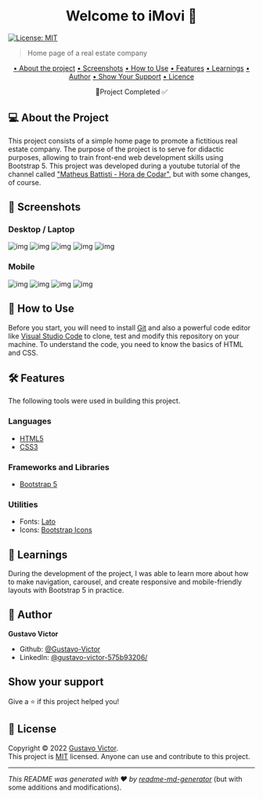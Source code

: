<h1 align="center">Welcome to iMovi 👋</h1>
<p>
  <a href="./LICENSE" target="_blank">
    <img alt="License: MIT" src="https://img.shields.io/badge/License-MIT-yellow.svg" />
  </a>
</p>

> Home page of a real estate company

<p align='center'>
    <a href='#about-the-project'>• About the project</a>  
    <a href='#screenshots'>• Screenshots</a>  
    <a href='#how-to-use'>• How to Use</a>  
    <a href='#features'>• Features</a>    
    <a href='#learnings'>• Learnings</a>
    <a href='#author'>• Author</a>  
    <a href='#show-your-support'>• Show Your Support</a>
    <a href='#license'>• Licence</a>    
</p>

<p align='center'>🚀Project Completed ✅ </p>

## 💻 About the Project

This project consists of a simple home page to promote a fictitious real estate company. The purpose of the project is to serve for didactic purposes, allowing to train front-end web development skills using Bootstrap 5. This project was developed during a youtube tutorial of the channel called ["Matheus Battisti - Hora de Codar"](https://www.youtube.com/c/MatheusBattisti), but with some changes, of course.

## 🎨 Screenshots
### Desktop / Laptop 

![img](./src/img/screenshots/screenshot1.png)
![img](./src/img/screenshots/screenshot2.png)
![img](./src/img/screenshots/screenshot3.png)
![img](./src/img/screenshots/screenshot4.png)
![img](./src/img/screenshots/screenshot5.png)
### Mobile 
![img](./src/img/screenshots/screenshot6.png)
![img](./src/img/screenshots/screenshot7.png)
![img](./src/img/screenshots/screenshot8.png)
![img](./src/img/screenshots/screenshot9.png)


## 🚀 How to Use

Before you start, you will need to install [Git](https://git-scm.com/) and also a powerful code editor like [Visual Studio Code](https://code.visualstudio.com/) to clone, test and modify this repository on your machine. To understand the code, you need to know the basics of HTML and CSS.

## 🛠 Features

The following tools were used in building this project.
### Languages 
- [HTML5](https://developer.mozilla.org/pt-BR/docs/Web/HTML)
- [CSS3](https://developer.mozilla.org/pt-BR/docs/Web/CSS) 
### Frameworks and Libraries
- [Bootstrap 5](https://getbootstrap.com/)
### Utilities
- Fonts: [Lato](https://fonts.google.com/specimen/Lato?query=Lato)
- Icons: [Bootstrap Icons](https://icons.getbootstrap.com/)

## 🏅 Learnings

During the development of the project, I was able to learn more about how to make navigation, carousel, and create responsive and mobile-friendly layouts with Bootstrap 5 in practice.
## 👤 Author

**Gustavo Victor**

* Github: [@Gustavo-Victor](https://github.com/Gustavo-Victor)
* LinkedIn: [@gustavo-victor-575b93206\/](https://linkedin.com/in/gustavo-victor-575b93206\/)

## Show your support

Give a ⭐️ if this project helped you!

## 📝 License

Copyright © 2022 [Gustavo Victor](https://github.com/Gustavo-Victor).<br />
This project is [MIT](./LICENSE) licensed. Anyone can use and contribute to this project.

***
_This README was generated with ❤️ by [readme-md-generator](https://github.com/kefranabg/readme-md-generator)_ (but with some additions and modifications). 